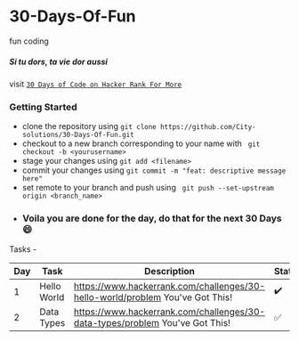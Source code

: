 # 30-Days-Of-Fun
fun coding

##### Si tu dors, ta vie dor aussi
visit <a href="https://www.hackerrank.com/domains/tutorials/30-days-of-code">
  ``` 30 Days of Code on Hacker Rank For More ```
</a>

### Getting Started

- clone the repository using `git clone https://github.com/City-solutions/30-Days-Of-Fun.git`
- checkout to a new branch corresponding to your name with ` git checkout -b <yourusername>`
- stage your changes using `git add <filename>`
- commit your changes using `git commit -m "feat: descriptive message here"`
- set remote to your branch and push using ` git push --set-upstream origin <branch_name>`
- ### Voila you are done for the day, do that for the next 30 Days :smile:

Tasks - 
<!-- simple markdown table -->
| Day | Task | Description | Status |
| --- | --- | --- | --- |
| 1 | Hello World | https://www.hackerrank.com/challenges/30-hello-world/problem You've Got This! | :heavy_check_mark: |
| 2 | Data Types | https://www.hackerrank.com/challenges/30-data-types/problem You've Got This! | :white_check_mark: |